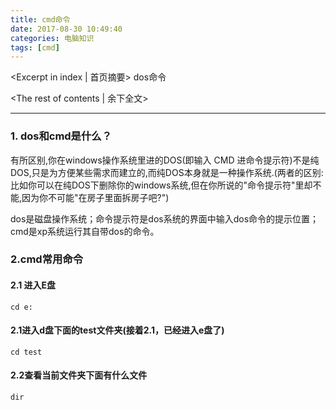 ```yaml
---
title: cmd命令
date: 2017-08-30 10:49:40
categories: 电脑知识
tags: [cmd]
---
```

<Excerpt in index | 首页摘要> 
dos命令
<!-- more -->
<The rest of contents | 余下全文>

-----

### 1. dos和cmd是什么？
有所区别,你在windows操作系统里进的DOS(即输入 CMD 进命令提示符)不是纯DOS,只是为方便某些需求而建立的,而纯DOS本身就是一种操作系统.(两者的区别:比如你可以在纯DOS下删除你的windows系统,但在你所说的"命令提示符"里却不能,因为你不可能"在房子里面拆房子吧?") 

dos是磁盘操作系统；命令提示符是dos系统的界面中输入dos命令的提示位置；cmd是xp系统运行其自带dos的命令。

### 2.cmd常用命令

#### 2.1 进入E盘
```
cd e:
```

#### 2.1进入d盘下面的test文件夹(接着2.1，已经进入e盘了)
```
cd test
```

#### 2.2查看当前文件夹下面有什么文件
```
dir
```